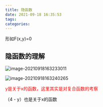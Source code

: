 ```yaml
---
title: 隐函数
date: 2021-09-18 16:35:53
tags:
categories:
---
```


 形如F(x,y)=0

## 隐函数的理解

![image-20210918163233011](https://gitee.com/simple_one1/pic/raw/master/image-20210918163233011.png)

![image-20210918163240265](https://gitee.com/simple_one1/pic/raw/master/image-20210918163240265.png)

<font color=red>y是关于x的函数，这里其实是对复合函数的考察</font>

（4 - y）也是关于x的函数

